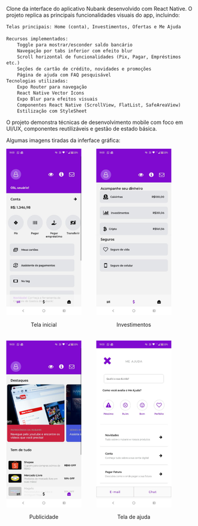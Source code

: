 Clone da interface do aplicativo Nubank desenvolvido com React Native. O projeto replica as principais funcionalidades visuais do app, incluindo:

    Telas principais: Home (conta), Investimentos, Ofertas e Me Ajuda
    
    Recursos implementados:
        Toggle para mostrar/esconder saldo bancário
        Navegação por tabs inferior com efeito blur
        Scroll horizontal de funcionalidades (Pix, Pagar, Empréstimos etc.)
        Seções de cartão de crédito, novidades e promoções
        Página de ajuda com FAQ pesquisável
    Tecnologias utilizadas:
        Expo Router para navegação
        React Native Vector Icons
        Expo Blur para efeitos visuais
        Componentes React Native (ScrollView, FlatList, SafeAreaView)
        Estilização com StyleSheet
        
O projeto demonstra técnicas de desenvolvimento mobile com foco em UI/UX, componentes reutilizáveis e gestão de estado básica.

Algumas imagens tiradas da inferface gráfica:<div align="center">
  <!-- Primeira linha -->
  <div style="display: flex; flex-direction: row,  justify-content: center; align-content: center; gap: 40px; flex-wrap: wrap; margin-bottom: 20px;">
    <div style="text-align: center;">
      <img src="./preview/IMG-20250615-WA0023.jpg" alt="Tela inicial" width="200px" />
      <p>Tela inicial</p>
    </div>
    <div style="text-align: center;">
      <img src="./preview/IMG-20250615-WA0024.jpg" alt="Tela investimentos" width="200px" />
      <p>Investimentos</p>
    </div>
  </div>

  <!-- Segunda linha -->
  <div style="display: flex; flex-direction: row,  justify-content: center; align-content: center; gap: 40px; flex-wrap: wrap; margin-bottom: 20px;">
    <div style="text-align: center;">
      <img src="./preview/IMG-20250615-WA0025.jpg" alt="Tela publicidade" width="200px" />
      <p>Publicidade</p>
    </div>
    <div style="text-align: center;">
      <img src="./preview/IMG-20250615-WA0022.jpg" alt="Tela ajuda" width="200px" />
      <p>Tela de ajuda</p>
    </div>
  </div>
</div>


